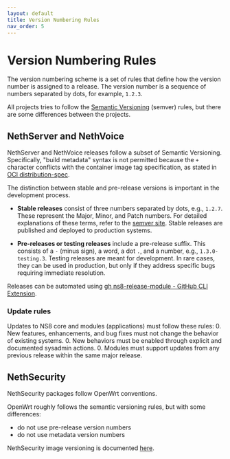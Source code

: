 ```yaml
---
layout: default
title: Version Numbering Rules
nav_order: 5
---
```


# Version Numbering Rules

The version numbering scheme is a set of rules that define how the version number is assigned to a release. The version number is a sequence of numbers separated by dots, for example, `1.2.3`.

All projects tries to follow the [Semantic Versioning](https://semver.org/) (semver) rules, but there are some differences between the projects.

## NethServer and NethVoice

NethServer and NethVoice releases follow a subset of Semantic
Versioning. Specifically, "build metadata"
syntax is not permitted because the `+` character conflicts with the
container image tag specification, as stated in [OCI
distribution-spec](https://github.com/opencontainers/distribution-spec/blob/main/spec.md#pulling-manifests).

The distinction between stable and pre-release versions is important in
the development process.

- **Stable releases** consist of three numbers separated by dots, e.g.,
  `1.2.7`. These represent the Major, Minor, and Patch numbers. For
  detailed explanations of these terms, refer to the [semver
  site](https://semver.org/). Stable releases are published and deployed
  to production systems.

- **Pre-releases or testing releases** include a pre-release suffix. This
  consists of a `-` (minus sign), a word, a dot `.`, and a number, e.g.,
  `1.3.0-testing.3`. Testing releases are meant for development. In rare
  cases, they can be used in production, but only if they address specific
  bugs requiring immediate resolution.

Releases can be automated using [gh ns8-release-module - GitHub CLI Extension](https://github.com/NethServer/gh-ns8-release-module).

### Update rules

Updates to NS8 core and modules (applications) must follow these rules:
0. New features, enhancements, and bug fixes must not change the behavior
   of existing systems.
0. New behaviors must be enabled through explicit and documented sysadmin
   actions.
0. Modules must support updates from any previous release within the same
   major release.

## NethSecurity

NethSecurity packages follow OpenWrt conventions.

OpenWrt roughly follows the semantic versioning rules, but with some differences:
- do not use pre-release version numbers
- do not use metadata version numbers

NethSecurity image versioning is documented [here](https://dev.nethsecurity.org/build/#versioning).